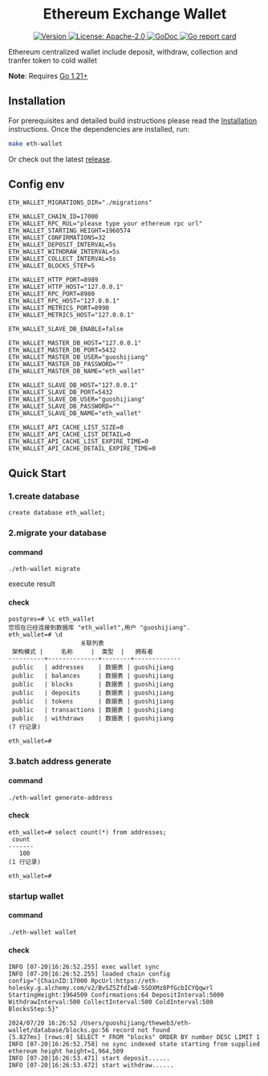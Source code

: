 <!--
parent:
  order: false
-->

<div align="center">
  <h1> Ethereum Exchange Wallet </h1>
</div>

<div align="center">
  <a href="https://github.com/the-web3/eth-wallet/releases/latest">
    <img alt="Version" src="https://img.shields.io/github/tag/the-web3/eth-wallet.svg" />
  </a>
  <a href="https://github.com/the-web3/eth-wallet/blob/main/LICENSE">
    <img alt="License: Apache-2.0" src="https://img.shields.io/github/license/the-web3/eth-wallet.svg" />
  </a>
  <a href="https://pkg.go.dev/github.com/the-web3/eth-wallet">
    <img alt="GoDoc" src="https://godoc.org/github.com/the-web3/eth-wallet?status.svg" />
  </a>
  <a href="https://goreportcard.com/report/github.com/the-web3/eth-wallet">
    <img alt="Go report card" src="https://goreportcard.com/badge/github.com/the-web3/eth-wallet"/>
  </a>
</div>

Ethereum centralized wallet include deposit, withdraw, collection and tranfer token to cold wallet

**Note**: Requires [Go 1.21+](https://golang.org/dl/)

## Installation

For prerequisites and detailed build instructions please read the [Installation](https://github.com/the-web3/eth-wallet/) instructions. Once the dependencies are installed, run:

```bash
make eth-wallet
```

Or check out the latest [release](https://github.com/the-web3/eth-wallet).

## Config env
```
ETH_WALLET_MIGRATIONS_DIR="./migrations"

ETH_WALLET_CHAIN_ID=17000
ETH_WALLET_RPC_RUL="please type your ethereum rpc url"
ETH_WALLET_STARTING_HEIGHT=1960574
ETH_WALLET_CONFIRMATIONS=32
ETH_WALLET_DEPOSIT_INTERVAL=5s
ETH_WALLET_WITHDRAW_INTERVAL=5s
ETH_WALLET_COLLECT_INTERVAL=5s
ETH_WALLET_BLOCKS_STEP=5

ETH_WALLET_HTTP_PORT=8989
ETH_WALLET_HTTP_HOST="127.0.0.1"
ETH_WALLET_RPC_PORT=8980
ETH_WALLET_RPC_HOST="127.0.0.1"
ETH_WALLET_METRICS_PORT=8990
ETH_WALLET_METRICS_HOST="127.0.0.1"

ETH_WALLET_SLAVE_DB_ENABLE=false

ETH_WALLET_MASTER_DB_HOST="127.0.0.1"
ETH_WALLET_MASTER_DB_PORT=5432
ETH_WALLET_MASTER_DB_USER="guoshijiang"
ETH_WALLET_MASTER_DB_PASSWORD=""
ETH_WALLET_MASTER_DB_NAME="eth_wallet"

ETH_WALLET_SLAVE_DB_HOST="127.0.0.1"
ETH_WALLET_SLAVE_DB_PORT=5432
ETH_WALLET_SLAVE_DB_USER="guoshijiang"
ETH_WALLET_SLAVE_DB_PASSWORD=""
ETH_WALLET_SLAVE_DB_NAME="eth_wallet"

ETH_WALLET_API_CACHE_LIST_SIZE=0
ETH_WALLET_API_CACHE_LIST_DETAIL=0
ETH_WALLET_API_CACHE_LIST_EXPIRE_TIME=0
ETH_WALLET_API_CACHE_DETAIL_EXPIRE_TIME=0
```

## Quick Start

### 1.create database 
```
create database eth_wallet;
```

### 2.migrate your database

#### command
```
./eth-wallet migrate
```
execute result

#### check

```
postgres=# \c eth_wallet
您现在已经连接到数据库 "eth_wallet",用户 "guoshijiang".
eth_wallet=# \d
                    关联列表
 架构模式 |     名称     |  类型  |   拥有者
----------+--------------+--------+-------------
 public   | addresses    | 数据表 | guoshijiang
 public   | balances     | 数据表 | guoshijiang
 public   | blocks       | 数据表 | guoshijiang
 public   | deposits     | 数据表 | guoshijiang
 public   | tokens       | 数据表 | guoshijiang
 public   | transactions | 数据表 | guoshijiang
 public   | withdraws    | 数据表 | guoshijiang
(7 行记录)

eth_wallet=#
```

### 3.batch address generate

#### command
```
./eth-wallet generate-address
```

#### check

```
eth_wallet=# select count(*) from addresses;
 count
-------
   100
(1 行记录)

eth_wallet=#
```

### startup wallet


#### command
```
./eth-wallet wallet
```

#### check

```
INFO [07-20|16:26:52.255] exec wallet sync
INFO [07-20|16:26:52.255] loaded chain config                      config="{ChainID:17000 RpcUrl:https://eth-holesky.g.alchemy.com/v2/BvSZ5ZfdIwB-5SDXMz8PfGcbICYQqwrl StartingHeight:1964509 Confirmations:64 DepositInterval:5000 WithdrawInterval:500 CollectInterval:500 ColdInterval:500 BlocksStep:5}"

2024/07/20 16:26:52 /Users/guoshijiang/theweb3/eth-wallet/database/blocks.go:56 record not found
[5.827ms] [rows:0] SELECT * FROM "blocks" ORDER BY number DESC LIMIT 1
INFO [07-20|16:26:52.758] no sync indexed state starting from supplied ethereum height height=1,964,509
INFO [07-20|16:26:53.471] start deposit......
INFO [07-20|16:26:53.472] start withdraw......
```




